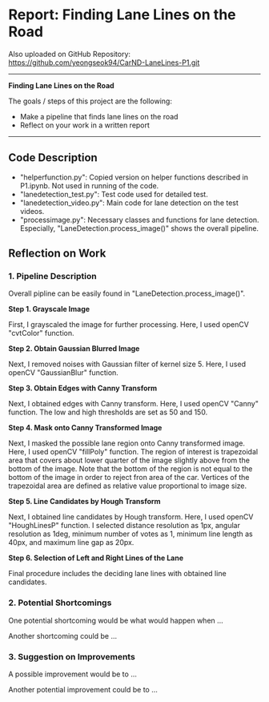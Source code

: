 # **Report: Finding Lane Lines on the Road** 

Also uploaded on GitHub Repository: https://github.com/yeongseok94/CarND-LaneLines-P1.git

---

**Finding Lane Lines on the Road**

The goals / steps of this project are the following:
* Make a pipeline that finds lane lines on the road
* Reflect on your work in a written report

---

## Code Description

* "helperfunction.py": Copied version on helper functions described in P1.ipynb. Not used in running of the code.
* "lanedetection_test.py": Test code used for detailed test.
* "lanedetection_video.py": Main code for lane detection on the test videos.
* "processimage.py": Necessary classes and functions for lane detection. Especially, "LaneDetection.process_image()" shows the overall pipeline.

## Reflection on Work

### 1. Pipeline Description

Overall pipline can be easily found in "LaneDetection.process_image()".

**Step 1. Grayscale Image**

First, I grayscaled the image for further processing. Here, I used openCV "cvtColor" function.

**Step 2. Obtain Gaussian Blurred Image**

Next, I removed noises with Gaussian filter of kernel size 5. Here, I used openCV "GaussianBlur" function.

**Step 3. Obtain Edges with Canny Transform**

Next, I obtained edges with Canny transform. Here, I used openCV "Canny" function.
The low and high thresholds are set as 50 and 150.

**Step 4. Mask onto Canny Transformed Image**

Next, I masked the possible lane region onto Canny transformed image. Here, I used openCV "fillPoly" function.
The region of interest is trapezoidal area that covers about lower quarter of the image slightly above from the bottom of the image.
Note that the bottom of the region is not equal to the bottom of the image in order to reject fron area of the car.
Vertices of the trapezoidal area are defined as relative value proportional to image size.

**Step 5. Line Candidates by Hough Transform**

Next, I obtained line candidates by Hough transform. Here, I used openCV "HoughLinesP" function.
I selected distance resolution as 1px, angular resolution as 1deg, minimum number of votes as 1, minimum line length as 40px, and maximum line gap as 20px.

**Step 6. Selection of Left and Right Lines of the Lane**

Final procedure includes the deciding lane lines with obtained line candidates.



### 2. Potential Shortcomings

One potential shortcoming would be what would happen when ... 

Another shortcoming could be ...


### 3. Suggestion on Improvements

A possible improvement would be to ...

Another potential improvement could be to ...
